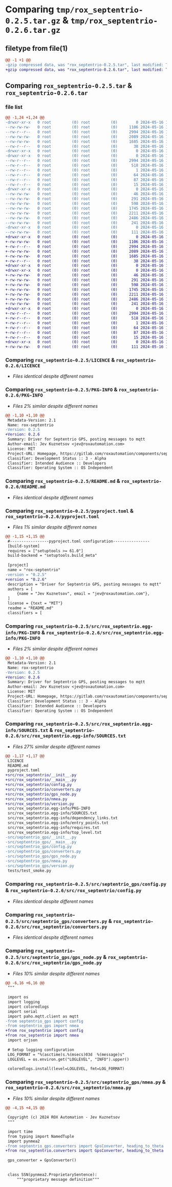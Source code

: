 # Comparing `tmp/rox_septentrio-0.2.5.tar.gz` & `tmp/rox_septentrio-0.2.6.tar.gz`

## filetype from file(1)

```diff
@@ -1 +1 @@
-gzip compressed data, was "rox_septentrio-0.2.5.tar", last modified: Thu May 16 10:29:22 2024, max compression
+gzip compressed data, was "rox_septentrio-0.2.6.tar", last modified: Thu May 16 10:45:29 2024, max compression
```

## Comparing `rox_septentrio-0.2.5.tar` & `rox_septentrio-0.2.6.tar`

### file list

```diff
@@ -1,24 +1,24 @@
-drwxr-xr-x   0 root         (0) root         (0)        0 2024-05-16 10:29:22.533492 rox_septentrio-0.2.5/
--rw-rw-rw-   0 root         (0) root         (0)     1106 2024-05-16 10:28:59.000000 rox_septentrio-0.2.5/LICENCE
--rw-r--r--   0 root         (0) root         (0)     2994 2024-05-16 10:29:22.532492 rox_septentrio-0.2.5/PKG-INFO
--rw-rw-rw-   0 root         (0) root         (0)     2089 2024-05-16 10:28:59.000000 rox_septentrio-0.2.5/README.md
--rw-rw-rw-   0 root         (0) root         (0)     1685 2024-05-16 10:28:59.000000 rox_septentrio-0.2.5/pyproject.toml
--rw-r--r--   0 root         (0) root         (0)       38 2024-05-16 10:29:22.533492 rox_septentrio-0.2.5/setup.cfg
-drwxr-xr-x   0 root         (0) root         (0)        0 2024-05-16 10:29:22.528492 rox_septentrio-0.2.5/src/
-drwxr-xr-x   0 root         (0) root         (0)        0 2024-05-16 10:29:22.532492 rox_septentrio-0.2.5/src/rox_septentrio.egg-info/
--rw-r--r--   0 root         (0) root         (0)     2994 2024-05-16 10:29:22.000000 rox_septentrio-0.2.5/src/rox_septentrio.egg-info/PKG-INFO
--rw-r--r--   0 root         (0) root         (0)      518 2024-05-16 10:29:22.000000 rox_septentrio-0.2.5/src/rox_septentrio.egg-info/SOURCES.txt
--rw-r--r--   0 root         (0) root         (0)        1 2024-05-16 10:29:22.000000 rox_septentrio-0.2.5/src/rox_septentrio.egg-info/dependency_links.txt
--rw-r--r--   0 root         (0) root         (0)       64 2024-05-16 10:29:22.000000 rox_septentrio-0.2.5/src/rox_septentrio.egg-info/entry_points.txt
--rw-r--r--   0 root         (0) root         (0)       87 2024-05-16 10:29:22.000000 rox_septentrio-0.2.5/src/rox_septentrio.egg-info/requires.txt
--rw-r--r--   0 root         (0) root         (0)       15 2024-05-16 10:29:22.000000 rox_septentrio-0.2.5/src/rox_septentrio.egg-info/top_level.txt
-drwxr-xr-x   0 root         (0) root         (0)        0 2024-05-16 10:29:22.532492 rox_septentrio-0.2.5/src/septentrio_gps/
--rw-rw-rw-   0 root         (0) root         (0)       46 2024-05-16 10:28:59.000000 rox_septentrio-0.2.5/src/septentrio_gps/__init__.py
--rw-rw-rw-   0 root         (0) root         (0)      291 2024-05-16 10:28:59.000000 rox_septentrio-0.2.5/src/septentrio_gps/__main__.py
--rw-rw-rw-   0 root         (0) root         (0)      598 2024-05-16 10:28:59.000000 rox_septentrio-0.2.5/src/septentrio_gps/config.py
--rw-rw-rw-   0 root         (0) root         (0)     1745 2024-05-16 10:28:59.000000 rox_septentrio-0.2.5/src/septentrio_gps/converters.py
--rw-rw-rw-   0 root         (0) root         (0)     2211 2024-05-16 10:28:59.000000 rox_septentrio-0.2.5/src/septentrio_gps/gps_node.py
--rw-rw-rw-   0 root         (0) root         (0)     2486 2024-05-16 10:28:59.000000 rox_septentrio-0.2.5/src/septentrio_gps/nmea.py
--rw-rw-rw-   0 root         (0) root         (0)      241 2024-05-16 10:28:59.000000 rox_septentrio-0.2.5/src/septentrio_gps/version.py
-drwxr-xr-x   0 root         (0) root         (0)        0 2024-05-16 10:29:22.532492 rox_septentrio-0.2.5/tests/
--rw-rw-rw-   0 root         (0) root         (0)      111 2024-05-16 10:28:59.000000 rox_septentrio-0.2.5/tests/test_smoke.py
+drwxr-xr-x   0 root         (0) root         (0)        0 2024-05-16 10:45:29.449782 rox_septentrio-0.2.6/
+-rw-rw-rw-   0 root         (0) root         (0)     1106 2024-05-16 10:45:06.000000 rox_septentrio-0.2.6/LICENCE
+-rw-r--r--   0 root         (0) root         (0)     2994 2024-05-16 10:45:29.449782 rox_septentrio-0.2.6/PKG-INFO
+-rw-rw-rw-   0 root         (0) root         (0)     2089 2024-05-16 10:45:06.000000 rox_septentrio-0.2.6/README.md
+-rw-rw-rw-   0 root         (0) root         (0)     1685 2024-05-16 10:45:06.000000 rox_septentrio-0.2.6/pyproject.toml
+-rw-r--r--   0 root         (0) root         (0)       38 2024-05-16 10:45:29.449782 rox_septentrio-0.2.6/setup.cfg
+drwxr-xr-x   0 root         (0) root         (0)        0 2024-05-16 10:45:29.445782 rox_septentrio-0.2.6/src/
+drwxr-xr-x   0 root         (0) root         (0)        0 2024-05-16 10:45:29.447782 rox_septentrio-0.2.6/src/rox_septentrio/
+-rw-rw-rw-   0 root         (0) root         (0)       46 2024-05-16 10:45:06.000000 rox_septentrio-0.2.6/src/rox_septentrio/__init__.py
+-rw-rw-rw-   0 root         (0) root         (0)      291 2024-05-16 10:45:06.000000 rox_septentrio-0.2.6/src/rox_septentrio/__main__.py
+-rw-rw-rw-   0 root         (0) root         (0)      598 2024-05-16 10:45:06.000000 rox_septentrio-0.2.6/src/rox_septentrio/config.py
+-rw-rw-rw-   0 root         (0) root         (0)     1745 2024-05-16 10:45:06.000000 rox_septentrio-0.2.6/src/rox_septentrio/converters.py
+-rw-rw-rw-   0 root         (0) root         (0)     2211 2024-05-16 10:45:06.000000 rox_septentrio-0.2.6/src/rox_septentrio/gps_node.py
+-rw-rw-rw-   0 root         (0) root         (0)     2486 2024-05-16 10:45:06.000000 rox_septentrio-0.2.6/src/rox_septentrio/nmea.py
+-rw-rw-rw-   0 root         (0) root         (0)      241 2024-05-16 10:45:06.000000 rox_septentrio-0.2.6/src/rox_septentrio/version.py
+drwxr-xr-x   0 root         (0) root         (0)        0 2024-05-16 10:45:29.449782 rox_septentrio-0.2.6/src/rox_septentrio.egg-info/
+-rw-r--r--   0 root         (0) root         (0)     2994 2024-05-16 10:45:29.000000 rox_septentrio-0.2.6/src/rox_septentrio.egg-info/PKG-INFO
+-rw-r--r--   0 root         (0) root         (0)      518 2024-05-16 10:45:29.000000 rox_septentrio-0.2.6/src/rox_septentrio.egg-info/SOURCES.txt
+-rw-r--r--   0 root         (0) root         (0)        1 2024-05-16 10:45:29.000000 rox_septentrio-0.2.6/src/rox_septentrio.egg-info/dependency_links.txt
+-rw-r--r--   0 root         (0) root         (0)       64 2024-05-16 10:45:29.000000 rox_septentrio-0.2.6/src/rox_septentrio.egg-info/entry_points.txt
+-rw-r--r--   0 root         (0) root         (0)       87 2024-05-16 10:45:29.000000 rox_septentrio-0.2.6/src/rox_septentrio.egg-info/requires.txt
+-rw-r--r--   0 root         (0) root         (0)       15 2024-05-16 10:45:29.000000 rox_septentrio-0.2.6/src/rox_septentrio.egg-info/top_level.txt
+drwxr-xr-x   0 root         (0) root         (0)        0 2024-05-16 10:45:29.448782 rox_septentrio-0.2.6/tests/
+-rw-rw-rw-   0 root         (0) root         (0)      111 2024-05-16 10:45:06.000000 rox_septentrio-0.2.6/tests/test_smoke.py
```

### Comparing `rox_septentrio-0.2.5/LICENCE` & `rox_septentrio-0.2.6/LICENCE`

 * *Files identical despite different names*

### Comparing `rox_septentrio-0.2.5/PKG-INFO` & `rox_septentrio-0.2.6/PKG-INFO`

 * *Files 2% similar despite different names*

```diff
@@ -1,10 +1,10 @@
 Metadata-Version: 2.1
 Name: rox-septentrio
-Version: 0.2.5
+Version: 0.2.6
 Summary: Driver for Septentrio GPS, posting messages to mqtt
 Author-email: Jev Kuznetsov <jev@roxautomation.com>
 License: MIT
 Project-URL: Homepage, https://gitlab.com/roxautomation/components/septentrio-gps
 Classifier: Development Status :: 3 - Alpha
 Classifier: Intended Audience :: Developers
 Classifier: Operating System :: OS Independent
```

### Comparing `rox_septentrio-0.2.5/README.md` & `rox_septentrio-0.2.6/README.md`

 * *Files identical despite different names*

### Comparing `rox_septentrio-0.2.5/pyproject.toml` & `rox_septentrio-0.2.6/pyproject.toml`

 * *Files 1% similar despite different names*

```diff
@@ -1,15 +1,15 @@
 #-----------------pyproject.toml configuration----------------
 [build-system]
 requires = ["setuptools >= 61.0"]
 build-backend = "setuptools.build_meta"
 
 [project]
 name = "rox-septentrio"
-version = "0.2.5"
+version = "0.2.6"
 description = "Driver for Septentrio GPS, posting messages to mqtt"
 authors = [
     {name = "Jev Kuznetsov", email = "jev@roxautomation.com"},
 ]
 license = {text = "MIT"}
 readme = "README.md"
 classifiers = [
```

### Comparing `rox_septentrio-0.2.5/src/rox_septentrio.egg-info/PKG-INFO` & `rox_septentrio-0.2.6/src/rox_septentrio.egg-info/PKG-INFO`

 * *Files 2% similar despite different names*

```diff
@@ -1,10 +1,10 @@
 Metadata-Version: 2.1
 Name: rox-septentrio
-Version: 0.2.5
+Version: 0.2.6
 Summary: Driver for Septentrio GPS, posting messages to mqtt
 Author-email: Jev Kuznetsov <jev@roxautomation.com>
 License: MIT
 Project-URL: Homepage, https://gitlab.com/roxautomation/components/septentrio-gps
 Classifier: Development Status :: 3 - Alpha
 Classifier: Intended Audience :: Developers
 Classifier: Operating System :: OS Independent
```

### Comparing `rox_septentrio-0.2.5/src/rox_septentrio.egg-info/SOURCES.txt` & `rox_septentrio-0.2.6/src/rox_septentrio.egg-info/SOURCES.txt`

 * *Files 27% similar despite different names*

```diff
@@ -1,17 +1,17 @@
 LICENCE
 README.md
 pyproject.toml
+src/rox_septentrio/__init__.py
+src/rox_septentrio/__main__.py
+src/rox_septentrio/config.py
+src/rox_septentrio/converters.py
+src/rox_septentrio/gps_node.py
+src/rox_septentrio/nmea.py
+src/rox_septentrio/version.py
 src/rox_septentrio.egg-info/PKG-INFO
 src/rox_septentrio.egg-info/SOURCES.txt
 src/rox_septentrio.egg-info/dependency_links.txt
 src/rox_septentrio.egg-info/entry_points.txt
 src/rox_septentrio.egg-info/requires.txt
 src/rox_septentrio.egg-info/top_level.txt
-src/septentrio_gps/__init__.py
-src/septentrio_gps/__main__.py
-src/septentrio_gps/config.py
-src/septentrio_gps/converters.py
-src/septentrio_gps/gps_node.py
-src/septentrio_gps/nmea.py
-src/septentrio_gps/version.py
 tests/test_smoke.py
```

### Comparing `rox_septentrio-0.2.5/src/septentrio_gps/config.py` & `rox_septentrio-0.2.6/src/rox_septentrio/config.py`

 * *Files identical despite different names*

### Comparing `rox_septentrio-0.2.5/src/septentrio_gps/converters.py` & `rox_septentrio-0.2.6/src/rox_septentrio/converters.py`

 * *Files identical despite different names*

### Comparing `rox_septentrio-0.2.5/src/septentrio_gps/gps_node.py` & `rox_septentrio-0.2.6/src/rox_septentrio/gps_node.py`

 * *Files 10% similar despite different names*

```diff
@@ -6,16 +6,16 @@
 """
 
 import os
 import logging
 import coloredlogs
 import serial
 import paho.mqtt.client as mqtt
-from septentrio_gps import config
-from septentrio_gps import nmea
+from rox_septentrio import config
+from rox_septentrio import nmea
 import orjson
 
 # Setup logging configuration
 LOG_FORMAT = "%(asctime)s.%(msecs)03d  %(message)s"
 LOGLEVEL = os.environ.get("LOGLEVEL", "INFO").upper()
 
 coloredlogs.install(level=LOGLEVEL, fmt=LOG_FORMAT)
```

### Comparing `rox_septentrio-0.2.5/src/septentrio_gps/nmea.py` & `rox_septentrio-0.2.6/src/rox_septentrio/nmea.py`

 * *Files 10% similar despite different names*

```diff
@@ -4,15 +4,15 @@
 
 Copyright (c) 2024 ROX Automation - Jev Kuznetsov
 """
 
 import time
 from typing import NamedTuple
 import pynmea2
-from septentrio_gps.converters import GpsConverter, heading_to_theta
+from rox_septentrio.converters import GpsConverter, heading_to_theta
 
 gps_converter = GpsConverter()
 
 
 class SSN(pynmea2.ProprietarySentence):
     """proprietary message definition"""
```

